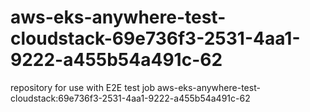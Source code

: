 # aws-eks-anywhere-test-cloudstack-69e736f3-2531-4aa1-9222-a455b54a491c-62
repository for use with E2E test job aws-eks-anywhere-test-cloudstack:69e736f3-2531-4aa1-9222-a455b54a491c-62
